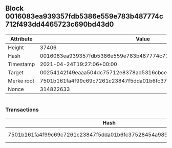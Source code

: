 ## Block 0016083ea939357fdb5386e559e783b487774c712f493dd4465723c690bd43d0

Attribute | Value
--- | ---
Height | 37406
Hash | 0016083ea939357fdb5386e559e783b487774c712f493dd4465723c690bd43d0
Timestamp | 2021-04-24T19:27:06+00:00
Target | 00254142f49eaaa504dc75712e8378ad5316cbcead634704b3734b6271167cc4
Merke root | 7501b161fa4f99c69c7261c23847f5dda01b6fc37528454a98905a6545644515
Nonce | 314822633

```

```

### Transactions

Hash | Amount
--- | ---
[7501b161fa4f99c69c7261c23847f5dda01b6fc37528454a98905a6545644515](7501b161fa4f99c69c7261c23847f5dda01b6fc37528454a98905a6545644515.md) | 10.00000000 SKEPTI 
